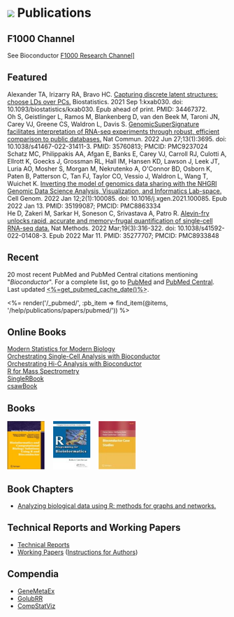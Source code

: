 # ![](/images/icons/magnifier.gif) Publications


<h2 name="f1000">F1000 Channel</h2>

<div class="grey_box">

See Bioconductor <a href="http://f1000research.com/channels/bioconductor">F1000 Research Channel]</a>
</div>

<h2 name="featured">Featured</h2>

<div>

<div class="white_box">
Alexander TA, Irizarry RA, Bravo HC. <a
href="https://doi.org/10.1093/biostatistics/kxab030">Capturing discrete latent
structures: choose LDs over PCs.</a> Biostatistics. 2021 Sep 1:kxab030. doi:
10.1093/biostatistics/kxab030. Epub ahead of print. PMID: 34467372.
</div>

<div class="grey_box">
Oh S, Geistlinger L, Ramos M, Blankenberg D, van den Beek M, Taroni JN, Carey
VJ, Greene CS, Waldron L, Davis S. <a
href="https://www.nature.com/articles/s41467-022-31411-3">GenomicSuperSignature facilitates
interpretation of RNA-seq experiments through robust, efficient comparison to
public databases.</a> Nat Commun. 2022 Jun 27;13(1):3695. doi:
10.1038/s41467-022-31411-3. PMID: 35760813; PMCID: PMC9237024
</div>

<div class="white_box">
Schatz MC, Philippakis AA, Afgan E, Banks E, Carey VJ, Carroll RJ, Culotti A,
Ellrott K, Goecks J, Grossman RL, Hall IM, Hansen KD, Lawson J, Leek JT, Luria
AO, Mosher S, Morgan M, Nekrutenko A, O'Connor BD, Osborn K, Paten B, Patterson
C, Tan FJ, Taylor CO, Vessio J, Waldron L, Wang T, Wuichet K. <a
href="https://www.sciencedirect.com/science/article/pii/S2666979X21001063?via%3Dihub">Inverting the
model of genomics data sharing with the NHGRI Genomic Data Science Analysis,
Visualization, and Informatics Lab-space.</a> Cell Genom. 2022 Jan
12;2(1):100085. doi: 10.1016/j.xgen.2021.100085. Epub 2022 Jan 13. PMID:
35199087; PMCID: PMC8863334
</div>

<div class="grey_box">
He D, Zakeri M, Sarkar H, Soneson C, Srivastava A, Patro R. <a
href="https://www.nature.com/articles/s41592-022-01408-3">Alevin-fry unlocks
rapid, accurate and memory-frugal quantification of single-cell RNA-seq
data.</a> Nat Methods. 2022 Mar;19(3):316-322. doi: 10.1038/s41592-022-01408-3. Epub
2022 Mar 11. PMID: 35277707; PMCID: PMC8933848
</div>


</div>

<h2 name="recent">Recent</h2>

20 most recent PubMed and PubMed Central citations mentioning &quot;*Bioconductor*&quot;.
For a complete list, go to 
<a href="http://www.ncbi.nlm.nih.gov/pubmed/?term=bioconductor" target="_blank">PubMed</a> and
<a href="http://www.ncbi.nlm.nih.gov/pmc/?term=bioconductor&sort=ePubDate" target="_blank">PubMed Central</a>.
Last updated <abbr class="timeago" title="<%=get_pubmed_cache_date()%>"><%=get_pubmed_cache_date()%></abbr>.

<p></p>
<%= render('/_pubmed/', :pb_item => find_item(@items, '/help/publications/papers/pubmed/')) %>


<h2 name="onlinebooks">Online Books</h2>

<div class="white_box">
<a href="https://www.huber.embl.de/msmb/">Modern Statistics for Modern Biology</a> 
</div>
<div class="grey_box">
<a href="/books/release/OSCA">Orchestrating Single-Cell Analysis with Bioconductor</a>
</div>
<div class="white_box">
<a href="https://jserizay.com/OHCA/">Orchestrating Hi-C Analysis with Bioconductor</a>
</div>
<div class="grey_box">
<a href="https://rformassspectrometry.github.io/book/">R for Mass Spectrometry</a>
</div>
<div class="white_box">
<a href="/books/release/SingleRBook">SingleRBook</a>
</div>
<div class="grey_box">
<a href="/books/release/csawBook">csawBook</a>
</div>


<h2 name="books">Books</h2>

<a
href="books/bioinformatics-and-computational-biology-solutions/"
title="Landmark Bioconductor Book">
<img src="books/bioinformatics-and-computational-biology-solutions/bcbs_small.jpg" height="110"
alt="Monograph" width="85" /></a>&nbsp;&nbsp;&nbsp;&nbsp;
<a
href="books/r-programming-for-bioinformatics/" title="R Programming for Bioinformatics">
<img
src="books/r-programming-for-bioinformatics/rbioinf-small.jpg"
height="110" alt="R Programming for Bioinformatics" width="85" /></a>&nbsp;&nbsp;&nbsp;&nbsp;
<a href="books/bioconductor-case-studies/" title="Bioconductor Case Studies">
<img
src="books/bioconductor-case-studies/case-studies-small.jpg"
height="110" alt="Bioconductor Case Studies" width="85" /></a>

<h2 name="bookschapters">Book Chapters</h2>

* [Analyzing biological data using R: methods for graphs and networks.](book-chapters/MiMB)

<h2 name="techreport">Technical Reports and Working Papers</h2>

* [Technical Reports](tech-reports/)
* [Working Papers](http://www.bepress.com/bioconductor/) ([Instructions for Authors](http://www.bepress.com/bioconductor/authors.instructions.html))

<h2 name="compendia">Compendia</h2>

* [GeneMetaEx](compendia/genemetaex/)
* [GolubRR](compendia/golubrr/)
* [CompStatViz](compendia/CompStatViz/)

